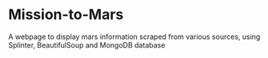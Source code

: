 # Mission-to-Mars
A webpage to display mars information scraped from various sources, using Splinter, BeautifulSoup and MongoDB database
